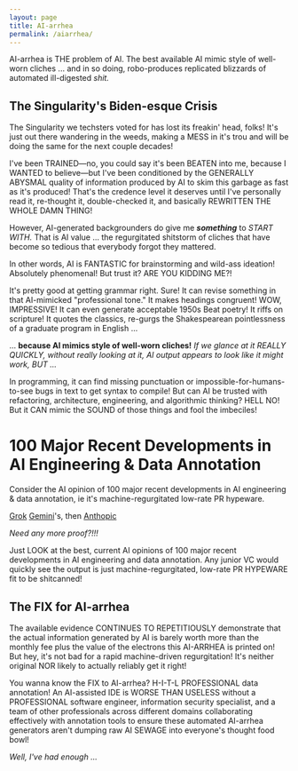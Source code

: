 ```yaml
---
layout: page
title: AI-arrhea
permalink: /aiarrhea/
---
```


AI-arrhea is THE problem of AI. The best available AI mimic style of well-worn cliches ... and in so doing, robo-produces replicated blizzards of automated ill-digested *shit.* 

## The Singularity's Biden-esque Crisis

The Singularity we techsters voted for has lost its freakin' head, folks! It's just out there wandering in the weeds, making a MESS in it's trou and will be doing the same for the next couple decades!

I've been TRAINED—no, you could say it's been BEATEN into me, because I WANTED to believe—but I've been conditioned by the GENERALLY ABYSMAL quality of information produced by AI to skim this garbage as fast as it's produced! That's the credence level it deserves until I've personally read it, re-thought it, double-checked it, and basically REWRITTEN THE WHOLE DAMN THING!

However, AI-generated backgrounders do give me ***something*** to *START WITH.*  That is AI value ... the regurgitated shitstorm of cliches that have become so tedious that everybody forgot they mattered.

In other words, AI is FANTASTIC for brainstorming and wild-ass ideation! Absolutely phenomenal! But trust it? ARE YOU KIDDING ME?!

It's pretty good at getting grammar right. Sure! It can revise something in that AI-mimicked "professional tone." It makes headings congruent! WOW, IMPRESSIVE! It can even generate acceptable 1950s Beat poetry! It riffs on scripture! It quotes the classics, re-gurgs the Shakespearean pointlessness of a graduate program in English ... 

... **because AI mimics style of well-worn cliches!**  *If we glance at it REALLY QUICKLY, without really looking at it, AI output *appears* to look like it might work, BUT ...*

In programming, it can find missing punctuation or impossible-for-humans-to-see bugs in text to get syntax to compile! But can AI be trusted with refactoring, architecture, engineering, and algorithmic thinking? HELL NO! But it CAN mimic the SOUND of those things and fool the imbeciles!

# 100 Major Recent Developments in AI Engineering & Data Annotation

Consider the AI opinion of 100 major recent developments in AI engineering & data annotation, ie it's machine-regurgitated low-rate PR hypeware.

[Grok](https://x.com/i/grok/share/sYDuWURScxKU6SJ2GuCWgRRVE) [Gemini](#https://g.co/gemini/share/12e3cce9e928)'s, then [Anthopic](https://claude.ai/share/9bd476db-6251-4688-970c-f7edd6a60b5f)

*Need any more proof?!!!*

Just LOOK at the best, current AI opinions of 100 major recent developments in AI engineering and data annotation. Any junior VC would quickly see the output is just machine-regurgitated, low-rate PR HYPEWARE fit to be shitcanned!

## The FIX for AI-arrhea

The available evidence CONTINUES TO REPETITIOUSLY demonstrate that the actual information generated by AI is barely worth more than the monthly fee plus the value of the electrons this AI-ARRHEA is printed on! But hey, it's not bad for a rapid machine-driven regurgitation! It's neither original NOR likely to actually reliably get it right!

You wanna know the FIX to AI-arrhea? H-I-T-L PROFESSIONAL data annotation! An AI-assisted IDE is WORSE THAN USELESS without a PROFESSIONAL software engineer, information security specialist, and a team of other professionals across different domains collaborating effectively with annotation tools to ensure these automated AI-arrhea generators aren't dumping raw AI SEWAGE into everyone's thought food bowl!

*Well, I've had enough ...*


